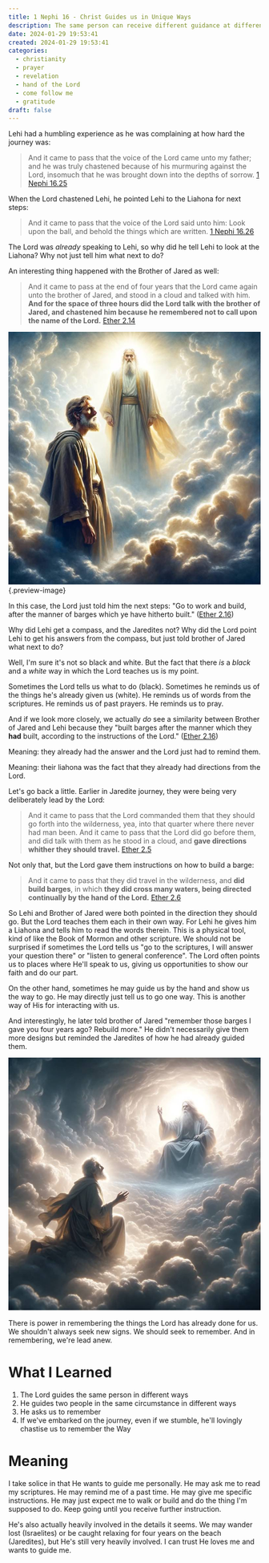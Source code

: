 ```yaml
---
title: 1 Nephi 16 - Christ Guides us in Unique Ways
description: The same person can receive different guidance at different times. Two people in the same circumstance can be guided differently.
date: 2024-01-29 19:53:41
created: 2024-01-29 19:53:41
categories:
  - christianity
  - prayer
  - revelation
  - hand of the Lord
  - come follow me
  - gratitude
draft: false
---
```

Lehi had a humbling experience as he was complaining at how hard the journey was:

> And it came to pass that the voice of the Lord came unto my father; and he was truly chastened because of his murmuring against the Lord, insomuch that he was brought down into the depths of sorrow.
> [1 Nephi 16.25](../scriptures/1-nephi-16.25)

When the Lord chastened Lehi, he pointed Lehi to the Liahona for next steps:

> And it came to pass that the voice of the Lord said unto him: Look upon the ball, and behold the things which are written.
> [1 Nephi 16.26](../scriptures/1-nephi-16.26)

The Lord was *already* speaking to Lehi, so why did he tell Lehi to look at the Liahona? Why not just tell him what next to do?

An interesting thing happened with the Brother of Jared as well:

> And it came to pass at the end of four years that the Lord came again unto the brother of Jared, and stood in a cloud and talked with him. **And for the space of three hours did the Lord talk with the brother of Jared, and chastened him because he remembered not to call upon the name of the Lord.**
> [Ether 2.14](../scriptures/ether-2.14)

![Christ standing with the Brother of Jared in a cloud](../img/dalle-christ-standing-brother-of-jared.jpeg){.preview-image}

In this case, the Lord just told him the next steps: "Go to work and build, after the manner of barges which ye have hitherto built." ([Ether 2.16](../scriptures/ether-2.16))

Why did Lehi get a compass, and the Jaredites not? Why did the Lord point Lehi to get his answers from the compass, but just told brother of Jared what next to do?

Well, I'm sure it's not so black and white. But the fact that there *is* a *black* and a *white* way in which the Lord teaches us is my point. 

Sometimes the Lord tells us what to do (black). Sometimes he reminds us of the things he's already given us (white). He reminds us of words from the scriptures. He reminds us of past prayers. He reminds us to pray. 

And if we look more closely, we actually *do* see a similarity between Brother of Jared and Lehi because they "built barges after the manner which they **had** built, according to the instructions of the Lord." ([Ether 2.16](../scriptures/ether-2.16))

Meaning: they already had the answer and the Lord just had to remind them. 

Meaning: their liahona was the fact that they already had directions from the Lord. 

Let's go back a little. Earlier in Jaredite journey, they were being very deliberately lead by the Lord:

> And it came to pass that the Lord commanded them that they should go forth into the wilderness, yea, into that quarter where there never had man been. And it came to pass that the Lord did go before them, and did talk with them as he stood in a cloud, and **gave directions whither they should travel.**
> [Ether 2.5](../scriptures/ether-2.5)

Not only that, but the Lord gave them instructions on how to build a barge:

> And it came to pass that they did travel in the wilderness, and **did build barges**, in which **they did cross many waters, being directed continually by the hand of the Lord.**
> [Ether 2.6](../scriptures/ether-2.6)

So Lehi and Brother of Jared were both pointed in the direction they should go. But the Lord teaches them each in their own way. For Lehi he gives him a Liahona and tells him to read the words therein. This is a physical tool, kind of like the Book of Mormon and other scripture. We should not be surprised if sometimes the Lord tells us "go to the scriptures, I will answer your question there" or "listen to general conference". The Lord often points us to places where He'll speak to us, giving us opportunities to show our faith and do our part. 

On the other hand, sometimes he may guide us by the hand and show us the way to go. He may directly just tell us to go one way. This is another way of His for interacting with us. 

And interestingly, he later told brother of Jared "remember those barges I gave you four years ago? Rebuild more." He didn't necessarily give them more designs but reminded the Jaredites of how he had already guided them.

![Brother of Jared and the Lord](../img/dalle-brother-of-jared-in-cloud-with-lord.jpeg)

There is power in remembering the things the Lord has already done for us. We shouldn't always seek new signs. We should seek to remember. And in remembering, we're lead anew. 

# What I Learned

1. The Lord guides the same person in different ways
2. He guides two people in the same circumstance in different ways
3. He asks us to remember
4. If we've embarked on the journey, even if we stumble, he'll lovingly chastise us to remember the Way

# Meaning

I take solice in that He wants to guide me personally. He may ask me to read my scriptures. He may remind me of a past time. He may give me specific instructions. He may just expect me to walk or build and do the thing I'm supposed to do. Keep going until you receive further instruction. 

He's also actually heavily involved in the details it seems. We may wander lost (Israelites) or be caught relaxing for four years on the beach (Jaredites), but He's still very heavily involved. I can trust He loves me and wants to guide me. 